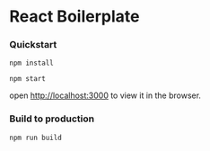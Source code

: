 # React Boilerplate

### Quickstart

`npm install`

`npm start`

open [http://localhost:3000](http://localhost:3000) to view it in the browser.


### Build to production

`npm run build`
